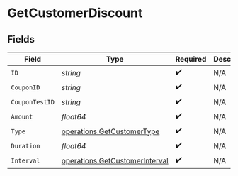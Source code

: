 # GetCustomerDiscount


## Fields

| Field                                                                            | Type                                                                             | Required                                                                         | Description                                                                      |
| -------------------------------------------------------------------------------- | -------------------------------------------------------------------------------- | -------------------------------------------------------------------------------- | -------------------------------------------------------------------------------- |
| `ID`                                                                             | *string*                                                                         | :heavy_check_mark:                                                               | N/A                                                                              |
| `CouponID`                                                                       | *string*                                                                         | :heavy_check_mark:                                                               | N/A                                                                              |
| `CouponTestID`                                                                   | *string*                                                                         | :heavy_check_mark:                                                               | N/A                                                                              |
| `Amount`                                                                         | *float64*                                                                        | :heavy_check_mark:                                                               | N/A                                                                              |
| `Type`                                                                           | [operations.GetCustomerType](../../models/operations/getcustomertype.md)         | :heavy_check_mark:                                                               | N/A                                                                              |
| `Duration`                                                                       | *float64*                                                                        | :heavy_check_mark:                                                               | N/A                                                                              |
| `Interval`                                                                       | [operations.GetCustomerInterval](../../models/operations/getcustomerinterval.md) | :heavy_check_mark:                                                               | N/A                                                                              |
